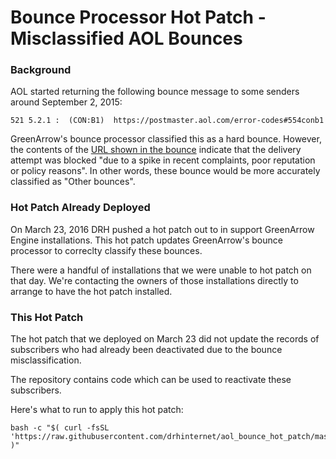 # Bounce Processor Hot Patch - Misclassified AOL Bounces

### Background

AOL started returning the following bounce message to some senders around September 2, 2015:

```
521 5.2.1 :  (CON:B1)  https://postmaster.aol.com/error-codes#554conb1
```

GreenArrow's bounce processor classified this as a hard bounce. However, the contents of the [URL shown in the bounce](https://postmaster.aol.com/error-codes#554conb1) indicate that the delivery attempt was blocked "due to a spike in recent complaints, poor reputation or policy reasons". In other words, these bounce would be more accurately classified as "Other bounces".

### Hot Patch Already Deployed

On March 23, 2016 DRH pushed a hot patch out to in support GreenArrow Engine installations. This hot patch updates GreenArrow's bounce processor to correclty classify these bounces.

There were a handful of installations that we were unable to hot patch on that day. We're contacting the owners of those installations directly to arrange to have the hot patch installed.

### This Hot Patch

The hot patch that we deployed on March 23 did not update the records of subscribers who had already been deactivated due to the bounce misclassification.

The repository contains code which can be used to reactivate these subscribers.

Here's what to run to apply this hot patch:

```
bash -c "$( curl -fsSL 'https://raw.githubusercontent.com/drhinternet/aol_bounce_hot_patch/master/run.sh' )"
```
